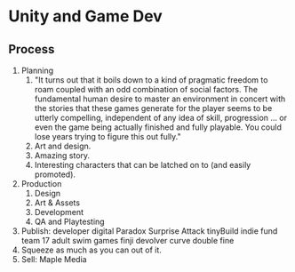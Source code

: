 # Unity and Game Dev

## Process

1. Planning
   1. "It turns out that it boils down to a kind of pragmatic freedom to roam coupled with an odd combination of social factors. The fundamental human desire to master an environment in concert with the stories that these games generate for the player seems to be utterly compelling, independent of any idea of skill, progression … or even the game being actually finished and fully playable. You could lose years trying to figure this out fully."
   2. Art and design.
   3. Amazing story.
   4. Interesting characters that can be latched on to \(and easily promoted\).
2. Production
   1. Design
   2. Art & Assets
   3. Development
   4. QA and Playtesting
3. Publish: developer digital Paradox  Surprise Attack tinyBuild  indie fund team 17 adult swim games finji devolver curve double fine
4. Squeeze as much as you can out of it.
5. Sell: Maple Media



